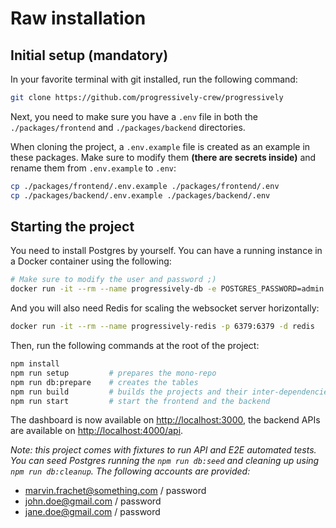 # Raw installation

## Initial setup (mandatory)

In your favorite terminal with git installed, run the following command:

```bash
git clone https://github.com/progressively-crew/progressively
```

Next, you need to make sure you have a `.env` file in both the `./packages/frontend` and `./packages/backend` directories.

When cloning the project, a `.env.example` file is created as an example in these packages. Make sure to modify them **(there are secrets inside)** and rename them from `.env.example` to `.env`:

```bash
cp ./packages/frontend/.env.example ./packages/frontend/.env
cp ./packages/backend/.env.example ./packages/backend/.env
```

## Starting the project

You need to install Postgres by yourself. You can have a running instance in a Docker container using the following:

```bash
# Make sure to modify the user and password ;)
docker run -it --rm --name progressively-db -e POSTGRES_PASSWORD=admin -e POSTGRES_USER=admin -e POSTGRES_DB=progressively -p 5432:5432 -d postgres
```

And you will also need Redis for scaling the websocket server horizontally:

```bash
docker run -it --rm --name progressively-redis -p 6379:6379 -d redis
```

Then, run the following commands at the root of the project:

```bash
npm install
npm run setup         # prepares the mono-repo
npm run db:prepare    # creates the tables
npm run build         # builds the projects and their inter-dependencies
npm run start         # start the frontend and the backend
```

The dashboard is now available on [http://localhost:3000](http://localhost:3000), the backend APIs are available on [http://localhost:4000/api](http://localhost:4000/api).

_Note: this project comes with fixtures to run API and E2E automated tests. You can seed Postgres running the `npm run db:seed` and cleaning up using `npm run db:cleanup`. The following accounts are provided:_

- marvin.frachet@something.com / password
- john.doe@gmail.com / password
- jane.doe@gmail.com / password
